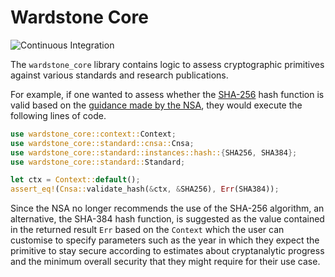 # Wardstone Core

![Continuous Integration](https://github.com/tshakalekholoane/wardstone/actions/workflows/ci.yaml/badge.svg)

The `wardstone_core` library contains logic to assess cryptographic primitives against various standards and research publications.

For example, if one wanted to assess whether the [SHA-256](https://doi.org/10.6028/NIST.FIPS.180-4) hash function is valid based on the [guidance made by the NSA](https://media.defense.gov/2022/Sep/07/2003071834/-1/-1/0/CSA_CNSA_2.0_ALGORITHMS_.PDF), they would execute the following lines of code.

```rust
use wardstone_core::context::Context;
use wardstone_core::standard::cnsa::Cnsa;
use wardstone_core::standard::instances::hash::{SHA256, SHA384};
use wardstone_core::standard::Standard;

let ctx = Context::default();
assert_eq!(Cnsa::validate_hash(&ctx, &SHA256), Err(SHA384));
```

Since the NSA no longer recommends the use of the SHA-256 algorithm, an alternative, the SHA-384 hash function, is suggested as the value contained in the returned result `Err` based on the `Context` which the user can customise to specify parameters such as the year in which they expect the primitive to stay secure according to estimates about cryptanalytic progress and the minimum overall security that they might require for their use case.
